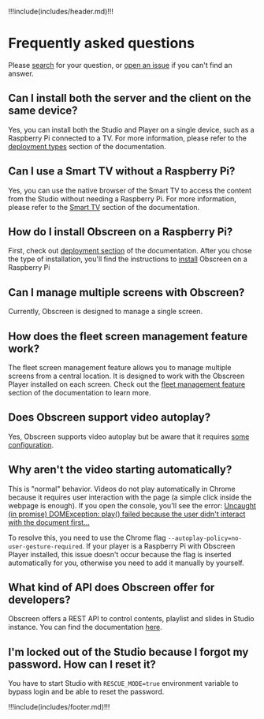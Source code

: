 !!!include(includes/header.md)!!!

# Frequently asked questions

Please <a href="javascript:document.querySelector('.DocSearch.DocSearch-Button').click()">search</a> for your question, or [open an issue](https://github.com/obscreen/obscreen/issues/new/choose) if you can't find an answer.

## Can I install both the server and the client on the same device?

Yes, you can install both the Studio and Player on a single device, such as a Raspberry Pi connected to a TV.
For more information, please refer to the [deployment types](/deployment-types) section of the documentation.

## Can I use a Smart TV without a Raspberry Pi?

Yes, you can use the native browser of the Smart TV to access the content from the Studio without needing a Raspberry Pi.
For more information, please refer to the [Smart TV](/install/player-client/smart-tv) section of the documentation.

## How do I install Obscreen on a Raspberry Pi?

First, check out [deployment section](/deployment-types) of the documentation.
After you chose the type of installation, you'll find the instructions to [install](/install) Obscreen on a Raspberry Pi

## Can I manage multiple screens with Obscreen?

Currently, Obscreen is designed to manage a single screen.

## How does the fleet screen management feature work?

The fleet screen management feature allows you to manage multiple screens from a central location. It is designed to work with the Obscreen Player installed on each screen. Check out the [fleet management feature](/features/fleet-screen-management) section of the documentation to learn more.

## Does Obscreen support video autoplay?

Yes, Obscreen supports video autoplay but be aware that it requires [some configuration](/faq#why-aren-t-the-video-starting-automatically).

## Why aren't the video starting automatically?

This is "normal" behavior. Videos do not play automatically in Chrome because it requires user interaction with the page (a simple click inside the webpage is enough). If you open the console, you'll see the error: [Uncaught (in promise) DOMException: play() failed because the user didn't interact with the document first...](https://goo.gl/xX8pDD)

To resolve this, you need to use the Chrome flag `--autoplay-policy=no-user-gesture-required`. 
If your player is a Raspberry Pi with Obscreen Player installed, this issue doesn't occur because the flag is inserted automatically for you, otherwise you need to add it manually by yourself.

## What kind of API does Obscreen offer for developers?

Obscreen offers a REST API to control contents, playlist and slides in Studio instance. You can find the documentation [here](/features/api).

## I'm locked out of the Studio because I forgot my password. How can I reset it?

You have to start Studio with `RESCUE_MODE=true` environment variable to bypass login and be able to reset the password.

!!!include(includes/footer.md)!!!
